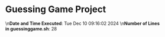 # Guessing Game Project
\n**Date and Time Executed**: Tue Dec 10 09:16:02     2024
\n**Number of Lines in guessinggame.sh**: 28
